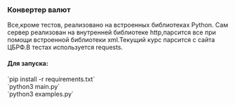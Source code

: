 <h3>Конвертер валют</h3>

Все,кроме тестов, реализовано на встроенных библиотеках Python. Сам сервер реализован на внутренней библиотеке
http,парсится все при помощи встроенной библиотеки xml.Текущий курс парсится с сайта ЦБРФ.В тестах используется requests.

<h4>Для запуска:</h4>
`pip install -r requirements.txt`
<br>`python3 main.py`
<br> `python3 examples.py`